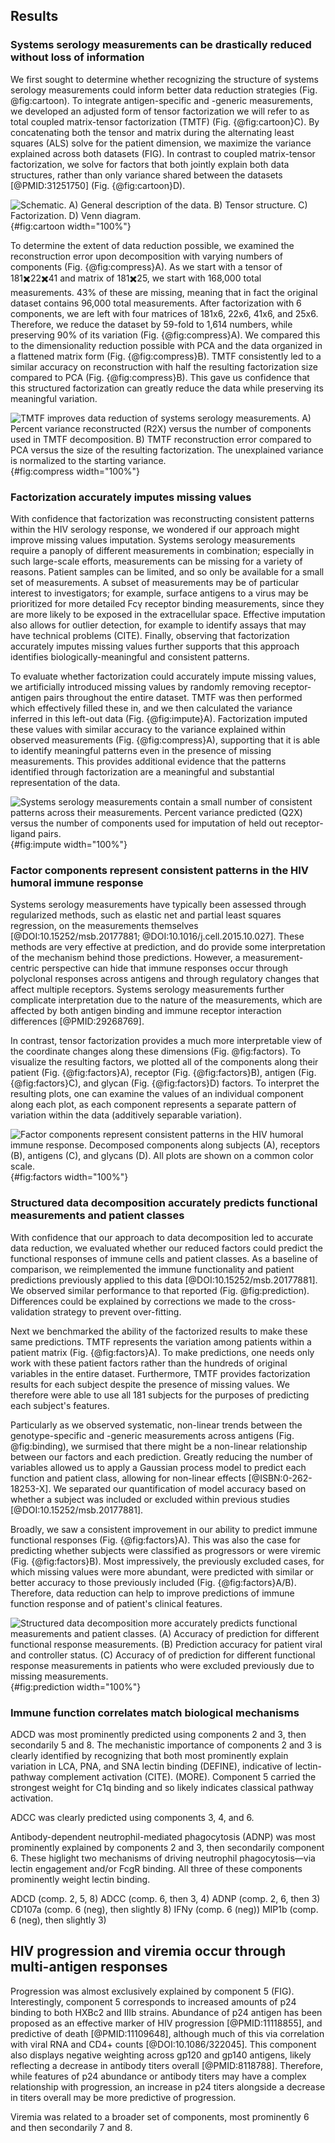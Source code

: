 ## Results

### Systems serology measurements can be drastically reduced without loss of information

We first sought to determine whether recognizing the structure of systems serology measurements could inform better data reduction strategies (Fig. @fig:cartoon). To integrate antigen-specific and -generic measurements, we developed an adjusted form of tensor factorization we will refer to as total coupled matrix-tensor factorization (TMTF) (Fig. {@fig:cartoon}C). By concatenating both the tensor and matrix during the alternating least squares (ALS) solve for the patient dimension, we maximize the variance explained across both datasets (FIG). In contrast to coupled matrix-tensor factorization, we solve for factors that both jointly explain both data structures, rather than only variance shared between the datasets [@PMID:31251750] (Fig. {@fig:cartoon}D).

![**Schematic.** A) General description of the data. B) Tensor structure. C) Factorization. D) Venn diagram.](figureA.svg "Figure Cartoon"){#fig:cartoon width="100%"}

To determine the extent of data reduction possible, we examined the reconstruction error upon decomposition with varying numbers of components (Fig. {@fig:compress}A). As we start with a tensor of 181✖️22✖️41 and matrix of 181✖️25, we start with 168,000 total measurements. 43% of these are missing, meaning that in fact the original dataset contains 96,000 total measurements. After factorization with 6 components, we are left with four matrices of 181x6, 22x6, 41x6, and 25x6. Therefore, we reduce the dataset by 59-fold to 1,614 numbers, while preserving 90% of its variation (Fig. {@fig:compress}A). We compared this to the dimensionality reduction possible with PCA and the data organized in a flattened matrix form (Fig. {@fig:compress}B). TMTF consistently led to a similar accuracy on reconstruction with half the resulting factorization size compared to PCA (Fig. {@fig:compress}B). This gave us confidence that this structured factorization can greatly reduce the data while preserving its meaningful variation.

![**TMTF improves data reduction of systems serology measurements.** A) Percent variance reconstructed (R2X) versus the number of components used in TMTF decomposition. B) TMTF reconstruction error compared to PCA versus the size of the resulting factorization. The unexplained variance is normalized to the starting variance.](figure0.svg "Figure 1"){#fig:compress width="100%"}

### Factorization accurately imputes missing values

With confidence that factorization was reconstructing consistent patterns within the HIV serology response, we wondered if our approach might improve missing values imputation. Systems serology measurements require a panoply of different measurements in combination; especially in such large-scale efforts, measurements can be missing for a variety of reasons. Patient samples can be limited, and so only be available for a small set of measurements. A subset of measurements may be of particular interest to investigators; for example, surface antigens to a virus may be prioritized for more detailed Fcγ receptor binding measurements, since they are more likely to be exposed in the extracellular space. Effective imputation also allows for outlier detection, for example to identify assays that may have technical problems (CITE). Finally, observing that factorization accurately imputes missing values further supports that this approach identifies biologically-meaningful and consistent patterns.

To evaluate whether factorization could accurately impute missing values, we artificially introduced missing values by randomly removing receptor-antigen pairs throughout the entire dataset. TMTF was then performed which effectively filled these in, and we then calculated the variance inferred in this left-out data (Fig. {@fig:impute}A). Factorization imputed these values with similar accuracy to the variance explained within observed measurements (Fig. {@fig:compress}A), supporting that it is able to identify meaningful patterns even in the presence of missing measurements. This provides additional evidence that the patterns identified through factorization are a meaningful and substantial representation of the data.

![**Systems serology measurements contain a small number of consistent patterns across their measurements.** Percent variance predicted (Q2X) versus the number of components used for imputation of held out receptor-ligand pairs.](figure1.svg "Figure 1"){#fig:impute width="100%"}

### Factor components represent consistent patterns in the HIV humoral immune response

Systems serology measurements have typically been assessed through regularized methods, such as elastic net and partial least squares regression, on the measurements themselves [@DOI:10.15252/msb.20177881; @DOI:10.1016/j.cell.2015.10.027]. These methods are very effective at prediction, and do provide some interpretation of the mechanism behind those predictions. However, a measurement-centric perspective can hide that immune responses occur through polyclonal responses across antigens and through regulatory changes that affect multiple receptors. Systems serology measurements further complicate interpretation due to the nature of the measurements, which are affected by both antigen binding and immune receptor interaction differences [@PMID:29268769].

In contrast, tensor factorization provides a much more interpretable view of the coordinate changes along these dimensions (Fig. @fig:factors). To visualize the resulting factors, we plotted all of the components along their patient (Fig. {@fig:factors}A), receptor (Fig. {@fig:factors}B), antigen (Fig. {@fig:factors}C), and glycan (Fig. {@fig:factors}D) factors. To interpret the resulting plots, one can examine the values of an individual component along each plot, as each component represents a separate pattern of variation within the data (additively separable variation).

![**Factor components represent consistent patterns in the HIV humoral immune response.** Decomposed components along subjects (A), receptors (B), antigens (C), and glycans (D). All plots are shown on a common color scale.](figure2.svg "Figure 2"){#fig:factors width="100%"}

### Structured data decomposition accurately predicts functional measurements and patient classes

With confidence that our approach to data decomposition led to accurate data reduction, we evaluated whether our reduced factors could predict the functional responses of immune cells and patient classes. As a baseline of comparison, we reimplemented the immune functionality and patient predictions previously applied to this data [@DOI:10.15252/msb.20177881]. We observed similar performance to that reported (Fig. @fig:prediction). Differences could be explained by corrections we made to the cross-validation strategy to prevent over-fitting.

Next we benchmarked the ability of the factorized results to make these same predictions. TMTF represents the variation among patients within a patient matrix (Fig. {@fig:factors}A). To make predictions, one needs only work with these patient factors rather than the hundreds of original variables in the entire dataset. Furthermore, TMTF provides factorization results for each subject despite the presence of missing values. We therefore were able to use all 181 subjects for the purposes of predicting each subject's features.

Particularly as we observed systematic, non-linear trends between the genotype-specific and -generic measurements across antigens (Fig. @fig:binding), we surmised that there might be a non-linear relationship between our factors and each prediction. Greatly reducing the number of variables allowed us to apply a Gaussian process model to predict each function and patient class, allowing for non-linear effects [@ISBN:0-262-18253-X]. We separated our quantification of model accuracy based on whether a subject was included or excluded within previous studies [@DOI:10.15252/msb.20177881].

Broadly, we saw a consistent improvement in our ability to predict immune functional responses (Fig. {@fig:factors}A). This was also the case for predicting whether subjects were classified as progressors or were viremic (Fig. {@fig:factors}B). Most impressively, the previously excluded cases, for which missing values were more abundant, were predicted with similar or better accuracy to those previously included (Fig. {@fig:factors}A/B). Therefore, data reduction can help to improve predictions of immune function response and of patient's clinical features.

![**Structured data decomposition more accurately predicts functional measurements and patient classes.** (A) Accuracy of prediction for different functional response measurements. (B) Prediction accuracy for patient viral and controller status. (C) Accuracy of of prediction for different functional response measurements in patients who were excluded previously due to missing measurements.](figure3.svg "Figure 3"){#fig:prediction width="100%"}

### Immune function correlates match biological mechanisms 

ADCD was most prominently predicted using components 2 and 3, then secondarily 5 and 8. The mechanistic importance of components 2 and 3 is clearly identified by recognizing that both most prominently explain variation in LCA, PNA, and SNA lectin binding (DEFINE), indicative of lectin-pathway complement activation (CITE). (MORE). Component 5 carried the strongest weight for C1q binding and so likely indicates classical pathway activation. 



ADCC was clearly predicted using components 3, 4, and 6. 


Antibody-dependent neutrophil-mediated phagocytosis (ADNP) was most prominently explained by components 2 and 3, then secondarily component 6. These higlight two mechanisms of driving neutrophil phagocytosis—via lectin engagement and/or FcgR binding. All three of these components prominently weight lectin binding.



ADCD (comp. 2, 5, 8)
ADCC (comp. 6, then 3, 4)
ADNP (comp. 2, 6, then 3)
CD107a (comp. 6 (neg), then slightly 8)
IFNy (comp. 6 (neg))
MIP1b (comp. 6 (neg), then slightly 3)


## HIV progression and viremia occur through multi-antigen responses

Progression was almost exclusively explained by component 5 (FIG). Interestingly, component 5 corresponds to increased amounts of p24 binding to both HXBc2 and IIIb strains. Abundance of p24 antigen has been proposed as an effective marker of HIV progression [@PMID:11118855], and predictive of death [@PMID:11109648], although much of this via correlation with viral RNA and CD4+ counts [@DOI:10.1086/322045]. This component also displays negative weighting across gp120 and gp140 antigens, likely reflecting a decrease in antibody titers overall [@PMID:8118788]. Therefore, while features of p24 abundance or antibody titers may have a complex relationship with progression, an increase in p24 titers alongside a decrease in titers overall may be more predictive of progression.

Viremia was related to a broader set of components, most prominently 6 and then secondarily 7 and 8. 

